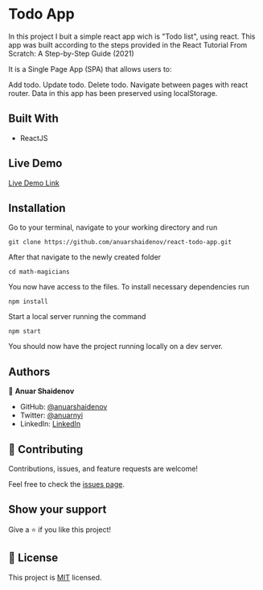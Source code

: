 # Todo App

In this project I buit a simple react app wich is "Todo list", using react. This app was built according to the steps provided in the React Tutorial From Scratch: A Step-by-Step Guide (2021)

It is a Single Page App (SPA) that allows users to:

Add todo.
Update todo.
Delete todo.
Navigate between pages with react router.
Data in this app has been preserved using localStorage.

## Built With

- ReactJS

## Live Demo

[Live Demo Link](https://anuarshaidenov.github.io/react-todo-app)

## Installation

Go to your terminal, navigate to your working directory and run

`git clone https://github.com/anuarshaidenov/react-todo-app.git`

After that navigate to the newly created folder

`cd math-magicians`

You now have access to the files.
To install necessary dependencies run

`npm install`

Start a local server running the command

`npm start`

You should now have the project running locally on a dev server.

## Authors

👤 **Anuar Shaidenov**

- GitHub: [@anuarshaidenov](https://github.com/anuarshaidenov)
- Twitter: [@anuarnyi](https://twitter.com/anuarnyi)
- LinkedIn: [LinkedIn](https://www.linkedin.com/in/anuar-shaidenov-365a951b8/)

## 🤝 Contributing

Contributions, issues, and feature requests are welcome!

Feel free to check the [issues page](../../issues/).

## Show your support

Give a ⭐️ if you like this project!

## 📝 License

This project is [MIT](./MIT.md) licensed.
